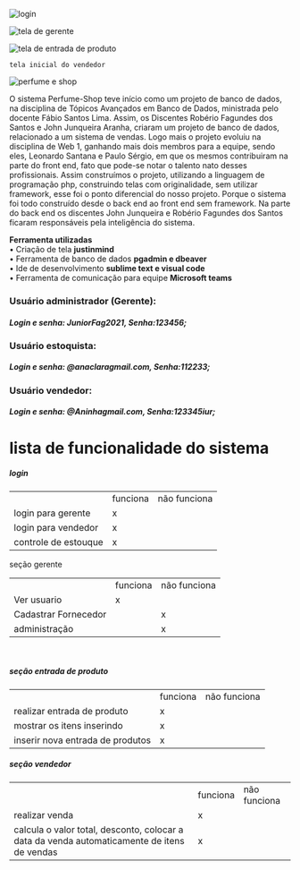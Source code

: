 
 
![login](https://user-images.githubusercontent.com/81059103/129487783-0e577ce2-55c5-46db-8f9b-43a0376e9f9a.JPG)


![tela de gerente](https://user-images.githubusercontent.com/81059103/129488057-d65ad1e0-9f25-4c85-b355-158226c9863c.JPG)

![tela de entrada de produto](https://user-images.githubusercontent.com/81059103/129488300-9e03a9be-0d06-418b-9355-e93925d540b0.JPG)
    
    tela inicial do vendedor
    
  ![perfume e shop](https://user-images.githubusercontent.com/81059103/129487235-e8ea361e-f147-422d-8646-aa4e9a6a6b88.JPG)
  
  
    

<!DOCTYPE html>
<html>
<head>
	<meta charset="utf-8">
	
</head>
<body>
	<p>

O sistema Perfume-Shop teve início como um projeto de banco de dados, na disciplina de Tópicos Avançados em Banco de Dados, ministrada pelo docente Fábio Santos Lima. Assim, os Discentes Robério Fagundes dos Santos e John Junqueira Aranha, criaram um projeto de banco de dados, relacionado a um sistema de vendas. Logo mais o projeto evoluiu na disciplina de Web 1, ganhando mais dois membros para a equipe, sendo eles, Leonardo Santana e Paulo Sérgio, em que os mesmos contribuiram na parte do front end, fato que pode-se notar o talento nato desses profissionais. Assim construímos o projeto, utilizando a linguagem de programação php, construindo telas com originalidade, sem utilizar framework, esse foi o ponto diferencial do nosso projeto. Porque o sistema foi todo construído desde o back end ao front end sem framework. Na parte do back end os discentes John Junqueira e Robério Fagundes dos Santos ficaram responsáveis pela inteligência do sistema. 

<b>Ferramenta utilizadas</b> <br>
		•	Criação de tela <b>justinmind</b> <br>
		•	Ferramenta de banco de dados <b>pgadmin e dbeaver</b><br>
•	Ide de desenvolvimento <b>sublime text e visual code</b><br>
		•	Ferramenta de comunicação para equipe <b>Microsoft teams</b><br>

 
<h3> Usuário administrador (Gerente):</h3> 
    <h5> Login e senha: JuniorFag2021, Senha:123456; </h5>
 
<h3> Usuário estoquista:</h3> 
    <h5>Login e senha: @anaclaragmail.com, Senha:112233;</h5>
 
<h3>Usuário vendedor:</h3> 
    <h5>Login e senha: @Aninhagmail.com, Senha:123345iur;</h5>
    
		
	
 
 <h1>lista de funcionalidade do sistema</h1>
 
  <h5>login</h5>
	<table>
  <tr><td></td><td>funciona</td><td>não funciona</td></tr>
			<tr><td>login para gerente</td><td>x</td><td></td></tr>
			<tr><td>login para vendedor</td><td>x</td><td></td></tr>
			<tr><td>controle de estouque</td><td>x</td><td></td></tr>
	</table
 
 
 <h5>seção gerente</h5>
	<table>
  <tr><td></td><td>funciona</td><td>não funciona</td></tr>
			<tr><td>Ver usuario</td><td>x</td><td></td></tr>
			<tr><td>Cadastrar Fornecedor</td><td></td><td>x</td></tr>
			<tr><td>administração</td><td></td><td>x</td></tr>
	</table><br>
 
  <h5>seção entrada de produto</h5>
	<table>
  <tr><td></td><td>funciona</td><td>não funciona</td></tr>
			<tr><td>realizar entrada de produto</td><td>x</td><td></td></tr>
			<tr><td>mostrar os itens inserindo</td><td>x</td><td></td></tr>
  	<tr><td>inserir nova entrada de produtos</td><td>x</td><td></td></tr>
 </table>
 
  <h5>seção vendedor</h5>
	<table>
  <tr><td></td><td>funciona</td><td>não funciona</td></tr>
			<tr><td>realizar venda</td><td>x</td><td></td></tr>
			<tr><td>calcula o valor total, desconto, colocar a data da venda automaticamente de itens de vendas</td><td>x</td><td></td></tr>
	</table

</body>
</html>

 
 
